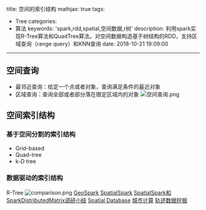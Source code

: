 title: 空间的索引结构
mathjax: true
tags:
  - Tree
categories:
  - 算法
keywords: 'spark,rdd,spatial,空间数据,r树'
description: 利用spark实现R-Tree算法和QuadTree算法，对空间数据构造基于树结构的RDD，支持区域查询（range query）和KNN查询
date: 2018-10-21 19:09:00
---
## 空间查询
 - 最邻近查询：给定一个点或者对象，查询满足条件的最近对象
 - 区域查询：查询全部或者部分落在限定区域内的对象
 ![空间查询.png](https://upload-images.jianshu.io/upload_images/2268630-a855e550029edfd9.png?imageMogr2/auto-orient/strip%7CimageView2/2/w/1240)

## 空间索引结构
### 基于空间分割的索引结构
 - Grid-based
 - Quad-tree
 - k-D tree
 
### 数据驱动的索引结构
R-Tree
![comparison.png](https://upload-images.jianshu.io/upload_images/2268630-b3a6832de273974b.png?imageMogr2/auto-orient/strip%7CimageView2/2/w/1240)
[GeoSpark](http://datasystemslab.github.io/GeoSpark/)
[SpatialSpark](https://github.com/MopheiOK/SpatialSpark)
[SpatialSpark和SparkDistributedMatrix调研小结](https://blog.csdn.net/noshandow/article/details/51462101)
[Spatial Database](https://en.wikipedia.org/wiki/Spatial_database)
[城市计算](https://www.microsoft.com/en-us/research/project/%E5%9F%8E%E5%B8%82%E8%AE%A1%E7%AE%97/)
[轨迹数据挖掘](https://www.microsoft.com/en-us/research/project/trajectory-data-mining/)